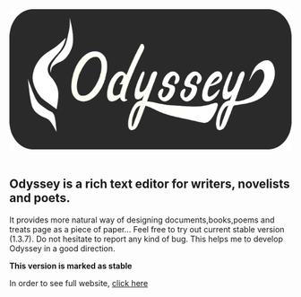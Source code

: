 <div align="center">
    <a href="https://odysseyapp.herokuapp.com">
        <img width="600" height="250"src="https://raw.githubusercontent.com/Ph0enixKM/Odyssey/master/app/public/arts/250-logo.png">
    </a>
    <br>
    <br>
</div>

## Odyssey is a rich text editor for writers, novelists and poets.
It provides more natural way of designing documents,books,poems
and treats page as a piece of paper...
Feel free to try out current stable version (1.3.7). Do not hesitate to report any kind of bug. This helps me to develop Odyssey
in a good direction.

**This version is marked as stable**

In order to see full website, [click here](https://odysseyapp.herokuapp.com)
